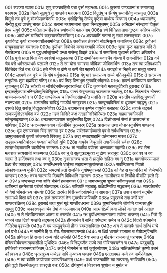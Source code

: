 001	सञ्जय उवाच
001a	शृणु राजन्नवहितो यथा वृत्तो महान्क्षयः
001c	कुरूणां पाण्डवानां च समासाद्य परस्परम्
002a	निहते सूतपुत्रे तु पाण्डवेन महात्मना
002c	विद्रुतेषु च सैन्येषु समानीतेषु चासकृत्
003a	विमुखे तव पुत्रे तु शोकोपहतचेतसि
003c	भृशोद्विग्नेषु सैन्येषु दृष्ट्वा पार्थस्य विक्रमम्
004a	ध्यायमानेषु सैन्येषु दुःखं प्राप्तेषु भारत
004c	बलानां मथ्यमानानां श्रुत्वा निनदमुत्तमम्
005a	अभिज्ञानं नरेन्द्राणां विकृतं प्रेक्ष्य संयुगे
005c	पतितान्रथनीडांश्च रथांश्चापि महात्मनाम्
006a	रणे विनिहतान्नागान्दृष्ट्वा पत्तींश्च मारिष
006c	आयोधनं चातिघोरं रुद्रस्याक्रीडसन्निभम्
007a	अप्रख्यातिं गतानां तु राज्ञां शतसहस्रशः
007c	कृपाविष्टः कृपो राजन्वयःशीलसमन्वितः
008a	अब्रवीत्तत्र तेजस्वी सोऽभिसृत्य जनाधिपम्
008c	दुर्योधनं मन्युवशाद्वचनं वचनक्षमः
009a	दुर्योधन निबोधेदं यत्त्वा वक्ष्यामि कौरव
009c	श्रुत्वा कुरु महाराज यदि ते रोचतेऽनघ
010a	न युद्धधर्माच्छ्रेयान्वै पन्था राजेन्द्र विद्यते
010c	यं समाश्रित्य युध्यन्ते क्षत्रियाः क्षत्रियर्षभ
011a	पुत्रो भ्राता पिता चैव स्वस्रेयो मातुलस्तथा
011c	सम्बन्धिबान्धवाश्चैव योध्या वै क्षत्रजीविना
012a	वधे चैव परो धर्मस्तथाधर्मः पलायने
012c	ते स्म घोरां समापन्ना जीविकां जीवितार्थिनः
013a	तत्र त्वां प्रतिवक्ष्यामि किंचिदेव हितं वचः
013c	हते भीष्मे च द्रोणे च कर्णे चैव महारथे
014a	जयद्रथे च निहते तव भ्रातृषु चानघ
014c	लक्ष्मणे तव पुत्रे च किं शेषं पर्युपास्महे
015a	येषु भारं समासज्य राज्ये मतिमकुर्महि
015c	ते सन्त्यज्य तनूर्याताः शूरा ब्रह्मविदां गतिम्
016a	वयं त्विह विनाभूता गुणवद्भिर्महारथैः
016c	कृपणं वर्तयिष्याम पातयित्वा नृपान्बहून्
017a	सर्वैरपि च जीवद्भिर्बीभत्सुरपराजितः
017c	कृष्णनेत्रो महाबाहुर्देवैरपि दुरासदः
018a	इन्द्रकार्मुकवज्राभमिन्द्रकेतुमिवोच्छ्रितम्
018c	वानरं केतुमासाद्य सञ्चचाल महाचमूः
019a	सिंहनादेन भीमस्य पाञ्चजन्यस्वनेन च
019c	गाण्डीवस्य च निर्घोषात्संहृष्यन्ति मनांसि नः
020a	चरन्तीव महाविद्युन्मुष्णन्ती नयनप्रभाम्
020c	अलातमिव चाविद्धं गाण्डीवं समदृश्यत
021a	जाम्बूनदविचित्रं च धूयमानं महद्धनुः
021c	दृश्यते दिक्षु सर्वासु विद्युदभ्रघनेष्विव
022a	उह्यमानश्च कृष्णेन वायुनेव बलाहकः
022c	तावकं तद्बलं राजन्नर्जुनोऽस्त्रविदां वरः
022e	गहनं शिशिरे कक्षं ददाहाग्निरिवोत्थितः
023a	गाहमानमनीकानि महेन्द्रसदृशप्रभम्
023c	धनञ्जयमपश्याम चतुर्दन्तमिव द्विपम्
024a	विक्षोभयन्तं सेनां ते त्रासयन्तं च पार्थिवान्
024c	धनञ्जयमपश्याम नलिनीमिव कुञ्जरम्
025a	त्रासयन्तं तथा योधान्धनुर्घोषेण पाण्डवम्
025c	भूय एनमपश्याम सिंहं मृगगणा इव
026a	सर्वलोकमहेष्वासौ वृषभौ सर्वधन्विनाम्
026c	आमुक्तकवचौ कृष्णौ लोकमध्ये विरेजतुः
027a	अद्य सप्तदशाहानि वर्तमानस्य भारत
027c	सङ्ग्रामस्यातिघोरस्य वध्यतां चाभितो युधि
028a	वायुनेव विधूतानि तवानीकानि सर्वशः
028c	शरदम्भोदजालानि व्यशीर्यन्त समन्ततः
029a	तां नावमिव पर्यस्तां भ्रान्तवातां महार्णवे
029c	तव सेनां महाराज सव्यसाची व्यकम्पयत्
030a	क्व नु ते सूतपुत्रोऽभूत्क्व नु द्रोणः सहानुगः
030c	अहं क्व च क्व चात्मा ते हार्दिक्यश्च तथा क्व नु
030e	दुःशासनश्च भ्राता ते भ्रातृभिः सहितः क्व नु
031a	बाणगोचरसम्प्राप्तं प्रेक्ष्य चैव जयद्रथम्
031c	सम्बन्धिनस्ते भ्रातॄंश्च सहायान्मातुलांस्तथा
032a	सर्वान्विक्रम्य मिषतो लोकांश्चाक्रम्य मूर्धनि
032c	जयद्रथो हतो राजन्किं नु शेषमुपास्महे
033a	को वेह स पुमानस्ति यो विजेष्यति पाण्डवम्
033c	तस्य चास्त्राणि दिव्यानि विविधानि महात्मनः
033e	गाण्डीवस्य च निर्घोषो वीर्याणि हरते हि नः
034a	नष्टचन्द्रा यथा रात्रिः सेनेयं हतनायका
034c	नागभग्नद्रुमा शुष्का नदीवाकुलतां गता
035a	ध्वजिन्यां हतनेत्रायां यथेष्टं श्वेतवाहनः
035c	चरिष्यति महाबाहुः कक्षेऽग्निरिव सञ्ज्वलन्
036a	सात्यकेश्चैव यो वेगो भीमसेनस्य चोभयोः
036c	दारयेत गिरीन्सर्वाञ्शोषयेत च सागरान्
037a	उवाच वाक्यं यद्भीमः सभामध्ये विशां पते
037c	कृतं तत्सकलं तेन भूयश्चैव करिष्यति
038a	प्रमुखस्थे तदा कर्णे बलं पाण्डवरक्षितम्
038c	दुरासदं तथा गुप्तं गूढं गाण्डीवधन्वना
039a	युष्माभिस्तानि चीर्णानि यान्यसाधूनि साधुषु
039c	अकारणकृतान्येव तेषां वः फलमागतम्
040a	आत्मनोऽर्थे त्वया लोको यत्नतः सर्व आहृतः
040c	स ते संशयितस्तात आत्मा च भरतर्षभ
041a	रक्ष दुर्योधनात्मानमात्मा सर्वस्य भाजनम्
041c	भिन्ने हि भाजने तात दिशो गच्छति तद्गतम्
042a	हीयमानेन वै सन्धिः पर्येष्टव्यः समेन च
042c	विग्रहो वर्धमानेन नीतिरेषा बृहस्पतेः
043a	ते वयं पाण्डुपुत्रेभ्यो हीनाः स्वबलशक्तितः
043c	अत्र ते पाण्डवैः सार्धं सन्धिं मन्ये क्षमं प्रभो
044a	न जानीते हि यः श्रेयः श्रेयसश्चावमन्यते
044c	स क्षिप्रं भ्रश्यते राज्यान्न च श्रेयोऽनुविन्दति
045a	प्रणिपत्य हि राजानं राज्यं यदि लभेमहि
045c	श्रेयः स्यान्न तु मौढ्येन राजन्गन्तुं पराभवम्
046a	वैचित्रवीर्यवचनात्कृपाशीलो युधिष्ठिरः
046c	विनियुञ्जीत राज्ये त्वां गोविन्दवचनेन च
047a	यद्ब्रूयाद्धि हृषीकेशो राजानमपराजितम्
047c	अर्जुनं भीमसेनं च सर्वं कुर्युरसंशयम्
048a	नातिक्रमिष्यते कृष्णो वचनं कौरवस्य ह
048c	धृतराष्ट्रस्य मन्येऽहं नापि कृष्णस्य पाण्डवः
049a	एतत्क्षममहं मन्ये तव पार्थैरविग्रहम्
049c	न त्वा ब्रवीमि कार्पण्यान्न प्राणपरिरक्षणात्
049e	पथ्यं राजन्ब्रवीमि त्वां तत्परासुः स्मरिष्यसि
050a	इति वृद्धो विलप्यैतत्कृपः शारद्वतो वचः
050c	दीर्घमुष्णं च निःश्वस्य शुशोच च मुमोह च

